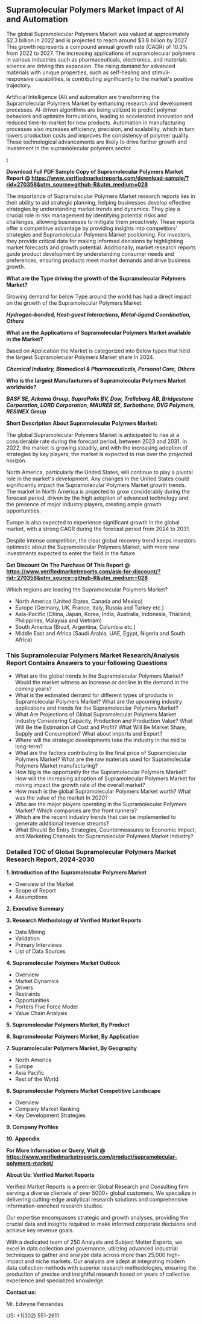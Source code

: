 <h2>Supramolecular Polymers Market Impact of AI and Automation</h2><p>The global Supramolecular Polymers Market was valued at approximately $2.3 billion in 2022 and is projected to reach around $3.8 billion by 2027. This growth represents a compound annual growth rate (CAGR) of 10.3% from 2022 to 2027. The increasing applications of supramolecular polymers in various industries such as pharmaceuticals, electronics, and materials science are driving this expansion. The rising demand for advanced materials with unique properties, such as self-healing and stimuli-responsive capabilities, is contributing significantly to the market's positive trajectory.</p><p>Artificial Intelligence (AI) and automation are transforming the Supramolecular Polymers Market by enhancing research and development processes. AI-driven algorithms are being utilized to predict polymer behaviors and optimize formulations, leading to accelerated innovation and reduced time-to-market for new products. Automation in manufacturing processes also increases efficiency, precision, and scalability, which in turn lowers production costs and improves the consistency of polymer quality. These technological advancements are likely to drive further growth and investment in the supramolecular polymers sector.</p>t</p><p id="" class=""><strong>Download Full PDF Sample Copy of Supramolecular Polymers Market Report @ <a href="https://www.verifiedmarketreports.com/download-sample/?rid=270358&utm_source=github-R&utm_medium=028" target="_blank">https://www.verifiedmarketreports.com/download-sample/?rid=270358&utm_source=github-R&utm_medium=028</a></strong></p><p>The importance of&nbsp;Supramolecular Polymers Market research reports lies in their ability to aid strategic planning, helping businesses develop effective strategies by understanding market trends and dynamics. They play a crucial role in risk management by identifying potential risks and challenges, allowing businesses to mitigate them proactively. These reports offer a competitive advantage by providing insights into competitors' strategies and Supramolecular Polymers Market positioning. For investors, they provide critical data for making informed decisions by highlighting market forecasts and growth potential. Additionally, market research reports guide product development by understanding consumer needs and preferences, ensuring products meet market demands and drive business growth.</p><p><strong>What are the&nbsp;Type driving the growth of the Supramolecular Polymers Market?</strong></p><p id="" class="">Growing demand for below Type around the world has had a direct impact on the growth of the Supramolecular Polymers Market:</p><em><strong>Hydrogen-bonded, Host-guest Interactions, Metal-ligand Coordination, Others</strong></em></p><strong>What are the&nbsp;Applications&nbsp;of Supramolecular Polymers Market available in the Market?</strong></p><p id="" class="">Based on Application the Market is categorized into Below types that held the largest Supramolecular Polymers Market share In 2024.</p><em><strong>Chemical Industry, Biomedical & Pharmaceuticals, Personal Care, Others</strong></em></p><strong>Who is the largest Manufacturers of Supramolecular Polymers Market worldwide?</strong></p><p><em><strong>BASF SE, Arkema Group, SupraPolix BV, Dow, Trelleborg AB, Bridgestone Corporation, LORD Corporation, MAURER SE, Sorbothane, DVG Polymers, RESINEX Group</strong></em></p><p id="" class=""><strong>Short Description About Supramolecular Polymers Market:</strong></p><p>The global Supramolecular Polymers Market is anticipated to rise at a considerable rate during the forecast period, between 2023 and 2031. In 2022, the market is growing steadily, and with the increasing adoption of strategies by key players, the market is expected to rise over the projected horizon.</p><p>North America, particularly the United States, will continue to play a pivotal role in the market's development. Any changes in the United States could significantly impact the Supramolecular Polymers Market growth trends. The market in North America is projected to grow considerably during the forecast period, driven by the high adoption of advanced technology and the presence of major industry players, creating ample growth opportunities.</p><p>Europe is also expected to experience significant growth in the global market, with a strong CAGR during the forecast period from 2024 to 2031.</p><p>Despite intense competition, the clear global recovery trend keeps investors optimistic about the Supramolecular Polymers Market, with more new investments expected to enter the field in the future.</p><p id="" class=""><strong>Get Discount On The Purchase Of This Report @ <a href="https://www.verifiedmarketreports.com/ask-for-discount/?rid=270358&utm_source=github-R&utm_medium=028" target="_blank">https://www.verifiedmarketreports.com/ask-for-discount/?rid=270358&utm_source=github-R&utm_medium=028</a></strong></p>Which regions are leading the Supramolecular Polymers Market?</p><ul><li>North America (United States, Canada and Mexico)</li><li>Europe (Germany, UK, France, Italy, Russia and Turkey etc.)</li><li>Asia-Pacific (China, Japan, Korea, India, Australia, Indonesia, Thailand, Philippines, Malaysia and Vietnam)</li><li>South America (Brazil, Argentina, Columbia etc.)</li><li>Middle East and Africa (Saudi Arabia, UAE, Egypt, Nigeria and South Africa)</li></ul><h3 id="" class="">This Supramolecular Polymers Market Research/Analysis Report Contains Answers to your following Questions</h3><ul><li>What are the global trends in the Supramolecular Polymers Market? Would the market witness an increase or decline in the demand in the coming years?</li><li>What is the estimated demand for different types of products in Supramolecular Polymers Market? What are the upcoming industry applications and trends for the Supramolecular Polymers Market?</li><li>What Are Projections of Global Supramolecular Polymers Market Industry Considering Capacity, Production and Production Value? What Will Be the Estimation of Cost and Profit? What Will Be Market Share, Supply and Consumption? What about imports and Export?</li><li>Where will the strategic developments take the industry in the mid to long-term?</li><li>What are the factors contributing to the final price of Supramolecular Polymers Market? What are the raw materials used for Supramolecular Polymers Market manufacturing?</li><li>How big is the opportunity for the Supramolecular Polymers Market? How will the increasing adoption of Supramolecular Polymers Market for mining impact the growth rate of the overall market?</li><li>How much is the global Supramolecular Polymers Market worth? What was the value of the market In 2020?</li><li>Who are the major players operating in the Supramolecular Polymers Market? Which companies are the front runners?</li><li>Which are the recent industry trends that can be implemented to generate additional revenue streams?</li><li>What Should Be Entry Strategies, Countermeasures to Economic Impact, and Marketing Channels for Supramolecular Polymers Market Industry?</li></ul><h3 id="" class="">Detailed TOC of Global Supramolecular Polymers Market Research Report, 2024-2030</h3><p id="" class=""><strong>1. Introduction of the Supramolecular Polymers Market</strong></p><ul><li>Overview of the Market</li><li>Scope of Report</li><li>Assumptions</li></ul><p id="" class=""><strong>2. Executive Summary</strong></p><p id="" class=""><strong>3. Research Methodology of Verified Market Reports</strong></p><ul><li>Data Mining</li><li>Validation</li><li>Primary Interviews</li><li>List of Data Sources</li></ul><p id="" class=""><strong>4. Supramolecular Polymers Market Outlook</strong></p><ul><li>Overview</li><li>Market Dynamics</li><li>Drivers</li><li>Restraints</li><li>Opportunities</li><li>Porters Five Force Model</li><li>Value Chain Analysis</li></ul><p id="" class=""><strong>5. Supramolecular Polymers Market, By Product</strong></p><p id="" class=""><strong>6. Supramolecular Polymers Market, By Application</strong></p><p id="" class=""><strong>7. Supramolecular Polymers Market, By Geography</strong></p><ul><li>North America</li><li>Europe</li><li>Asia Pacific</li><li>Rest of the World</li></ul><p id="" class=""><strong>8. Supramolecular Polymers Market Competitive Landscape</strong></p><ul><li>Overview</li><li>Company Market Ranking</li><li>Key Development Strategies</li></ul><p id="" class=""><strong>9. Company Profiles</strong></p><p id="" class=""><strong>10. Appendix</strong></p><p id="" class=""><strong>For More Information or Query, Visit @ <a href="https://www.verifiedmarketreports.com/product/supramolecular-polymers-market/" target="_blank">https://www.verifiedmarketreports.com/product/supramolecular-polymers-market/</a></strong></p><p id="" class=""><strong>About Us: Verified Market Reports</strong></p><p id="" class="">Verified Market Reports is a premier Global Research and Consulting firm serving a diverse clientele of over 5000+ global customers. We specialize in delivering cutting-edge analytical research solutions and comprehensive information-enriched research studies.</p><p id="" class="">Our expertise encompasses strategic and growth analyses, providing the crucial data and insights required to make informed corporate decisions and achieve key revenue goals.</p><p id="" class="">With a dedicated team of 250 Analysts and Subject Matter Experts, we excel in data collection and governance, utilizing advanced industrial techniques to gather and analyze data across more than 25,000 high-impact and niche markets. Our analysts are adept at integrating modern data collection methods with superior research methodologies, ensuring the production of precise and insightful research based on years of collective experience and specialized knowledge.</p><p id="" class=""><strong>Contact us:</strong></p><p id="" class="">Mr. Edwyne Fernandes</p><p id="" class="">US: +1(302) 551-2611</p>